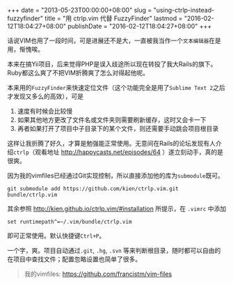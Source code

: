 +++
date = "2013-05-23T00:00:00+08:00"
slug = "using-ctrlp-instead-fuzzyfinder"
title = "用 ctrlp.vim 代替 FuzzyFinder"
lastmod = "2016-02-12T18:04:27+08:00"
publishDate = "2016-02-12T18:04:27+08:00"
+++

话说VIM也用了一段时间，可是进展还不是大，一直被我当作一个`文本编辑器`在是用，惭愧唉。

本来在搞Yii项目，后来觉得PHP是误入歧途所以现在转投了我大Rails的旗下。Ruby都这么爽了不把VIM折腾爽了怎么对得起他呢。

本来用的`FuzzyFinder`来快速定位文件（这个功能完全是用了`Sublime Text 2`之后才发现又多么的高效），可是

1. 速度有时候会比较慢
2. 如果其他地方更改了文件名或文件夹则需要刷新缓存，这时又会卡一下
3. 再者如果打开了项目中子目录下的某个文件，则还需要手动跳会项目根目录

这样让我折腾了好久，才算是勉强能正常使用。无意间在Rails的论坛发现有人介绍`ctrlp`（观看地址 <http://happycasts.net/episodes/64> ）遂立刻动手，真的是很爽。

因为我的vimfiles已经通过Git实现控制，所以直接添加他的库为`submodule`既可。

    git submodule add https://github.com/kien/ctrlp.vim.git bundle/ctrlp.vim

其余参照 <http://kien.github.io/ctrlp.vim/#installation> 所提示，在 `.vimrc` 中添加 

    set runtimepath^=~/.vim/bundle/ctrlp.vim

即可正常使用。默认快捷键`Ctrl+P`。

一个字，爽。项目自动通过`.git`, `.hg`, `.svn` 等来判断根目录，随时都可以自由的在项目中查找文件；配置忽略设置也简单了很多。

> 我的vimfiles: <https://github.com/francistm/vim-files>
